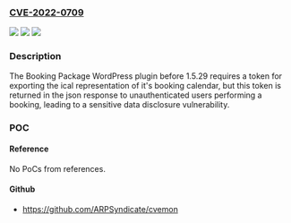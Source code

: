 ### [CVE-2022-0709](https://cve.mitre.org/cgi-bin/cvename.cgi?name=CVE-2022-0709)
![](https://img.shields.io/static/v1?label=Product&message=Booking%20Package%20%E2%80%93%20Appointment%20Booking%20Calendar%20System&color=blue)
![](https://img.shields.io/static/v1?label=Version&message=n%2Fa&color=blue)
![](https://img.shields.io/static/v1?label=Vulnerability&message=CWE-200%20Information%20Exposure&color=brighgreen)

### Description

The Booking Package WordPress plugin before 1.5.29 requires a token for exporting the ical representation of it's booking calendar, but this token is returned in the json response to unauthenticated users performing a booking, leading to a sensitive data disclosure vulnerability.

### POC

#### Reference
No PoCs from references.

#### Github
- https://github.com/ARPSyndicate/cvemon

